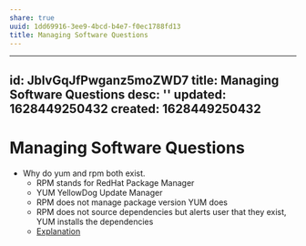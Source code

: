 ```yaml
---
share: true
uuid: 1dd69916-3ee9-4bcd-b4e7-f0ec1788fd13
title: Managing Software Questions
---
```

---
id: JblvGqJfPwganz5moZWD7
title: Managing Software Questions
desc: ''
updated: 1628449250432
created: 1628449250432
---
# Managing Software Questions
*   Why do yum and rpm both exist.
    *   RPM stands for RedHat Package Manager
    *   YUM YellowDog Update Manager
    *   RPM does not manage package version YUM does
    *   RPM does not source dependencies but alerts user that they exist, YUM installs the dependencies
    *   [Explanation](https://diffzi.com/yum-vs-rpm/)